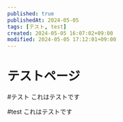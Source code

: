 ```yaml
---
published: true
publishedAt: 2024-05-05
tags: [テスト, test]
created: 2024-05-05 16:07:02+09:00
modified: 2024-05-05 17:12:01+09:00
---
```


# テストページ

#テスト
これはテストです

#test
これはテストです

